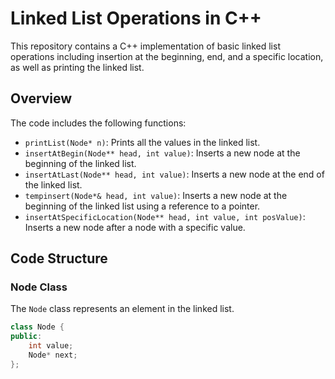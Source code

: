 # Linked List Operations in C++

This repository contains a C++ implementation of basic linked list operations including insertion at the beginning, end, and a specific location, as well as printing the linked list.

## Overview

The code includes the following functions:
- `printList(Node* n)`: Prints all the values in the linked list.
- `insertAtBegin(Node** head, int value)`: Inserts a new node at the beginning of the linked list.
- `insertAtLast(Node** head, int value)`: Inserts a new node at the end of the linked list.
- `tempinsert(Node*& head, int value)`: Inserts a new node at the beginning of the linked list using a reference to a pointer.
- `insertAtSpecificLocation(Node** head, int value, int posValue)`: Inserts a new node after a node with a specific value.

## Code Structure

### Node Class

The `Node` class represents an element in the linked list.

```cpp
class Node {
public:
    int value;
    Node* next;
};
